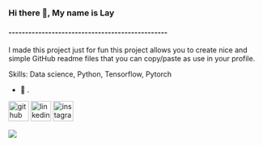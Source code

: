 ### Hi there 👋, My name is Lay
#### ------------------------------------------------
I made this project just for fun this project allows you to create nice and simple GitHub readme files that you can copy/paste as use in your profile.

Skills: Data science, Python, Tensorflow, Pytorch

- 🔭 . 


[<img src='https://cdn.jsdelivr.net/npm/simple-icons@3.0.1/icons/github.svg' alt='github' height='40'>](https://github.com/layel2)  [<img src='https://cdn.jsdelivr.net/npm/simple-icons@3.0.1/icons/linkedin.svg' alt='linkedin' height='40'>](https://www.linkedin.com/in/pranpaveen-lay//)  [<img src='https://cdn.jsdelivr.net/npm/simple-icons@3.0.1/icons/instagram.svg' alt='instagram' height='40'>](https://www.instagram.com/layel2/)  

<img src="https://profile-counter.glitch.me/layel2/count.svg" />
